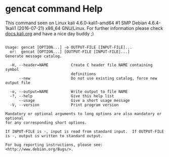 # gencat command Help
 
 This command seen on Linux kali 4.6.0-kali1-amd64 #1 SMP Debian 4.6.4-1kali1 (2016-07-21) x86_64 GNU/Linux. For further information please check [docs.kali.org](docs.kali.org) and have a nice day buddy ;) 

~~~

Usage: gencat [OPTION...] -o OUTPUT-FILE [INPUT-FILE]...
  or:  gencat [OPTION...] [OUTPUT-FILE [INPUT-FILE]...]
Generate message catalog.

  -H, --header=NAME          Create C header file NAME containing symbol
                             definitions
      --new                  Do not use existing catalog, force new output file
                            
  -o, --output=NAME          Write output to file NAME
  -?, --help                 Give this help list
      --usage                Give a short usage message
  -V, --version              Print program version

Mandatory or optional arguments to long options are also mandatory or optional
for any corresponding short options.

If INPUT-FILE is -, input is read from standard input.  If OUTPUT-FILE
is -, output is written to standard output.

For bug reporting instructions, please see:
<http://www.debian.org/Bugs/>.

~~~
